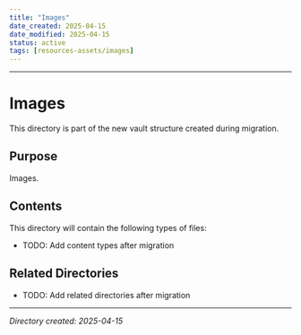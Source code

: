 ```yaml
---
title: "Images"
date_created: 2025-04-15
date_modified: 2025-04-15
status: active
tags: [resources-assets/images]
---
```


---

# Images

This directory is part of the new vault structure created during migration.

## Purpose

Images.

## Contents

This directory will contain the following types of files:

- TODO: Add content types after migration

## Related Directories

- TODO: Add related directories after migration

---

*Directory created: 2025-04-15*
